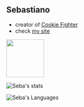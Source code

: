 ## Sebastiano

- creator of [Cookie Fighter](https://github.com/CookieFighter/)
- check [my site](https://www.seba.gq/)

<img height="100px" src="https://discord.c99.nl/widget/theme-4/488398758812319745.png">

![Seba's stats](https://github-readme-stats.vercel.app/api?username=ssebastianoo&theme=tokyonight) 

![Seba's Languages](https://github-readme-stats.vercel.app/api/top-langs/?username=ssebastianoo&theme=dracula&hide=batchfile,css) 
